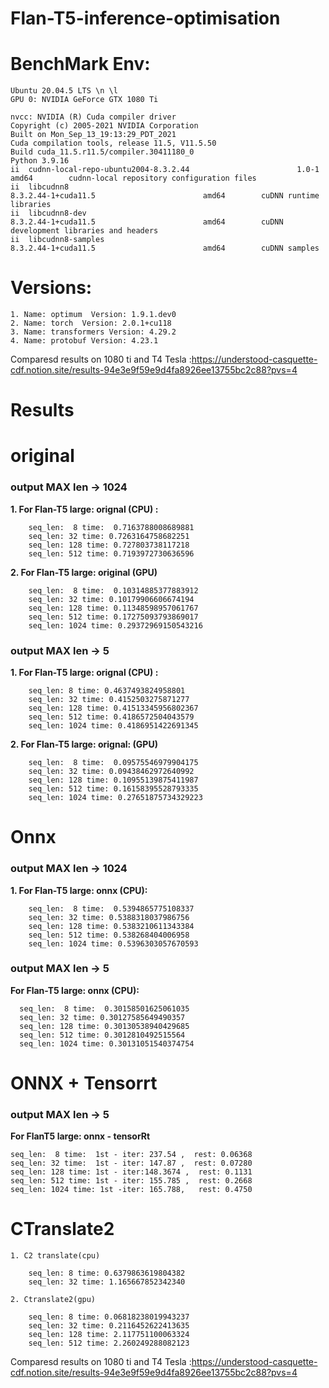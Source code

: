 # Flan-T5-inference-optimisation

# BenchMark Env:
    Ubuntu 20.04.5 LTS \n \l  
    GPU 0: NVIDIA GeForce GTX 1080 Ti   

    nvcc: NVIDIA (R) Cuda compiler driver  
    Copyright (c) 2005-2021 NVIDIA Corporation  
    Built on Mon_Sep_13_19:13:29_PDT_2021  
    Cuda compilation tools, release 11.5, V11.5.50  
    Build cuda_11.5.r11.5/compiler.30411180_0  
    Python 3.9.16  
    ii  cudnn-local-repo-ubuntu2004-8.3.2.44                        1.0-1                                      amd64        cudnn-local repository configuration files  
    ii  libcudnn8                                                   8.3.2.44-1+cuda11.5                        amd64        cuDNN runtime libraries  
    ii  libcudnn8-dev                                               8.3.2.44-1+cuda11.5                        amd64        cuDNN development libraries and headers  
    ii  libcudnn8-samples                                           8.3.2.44-1+cuda11.5                        amd64        cuDNN samples  

# Versions:
    1. Name: optimum  Version: 1.9.1.dev0   
    2. Name: torch  Version: 2.0.1+cu118  
    3. Name: transformers Version: 4.29.2
    4. Name: protobuf Version: 4.23.1

Comparesd results on 1080 ti and T4 Tesla :https://understood-casquette-cdf.notion.site/results-94e3e9f59e9d4fa8926ee13755bc2c88?pvs=4

# Results
# original
### output  MAX len → 1024
**1. For Flan-T5 large: orignal (CPU) :**

        seq_len:  8 time:  0.7163788008689881
        seq_len: 32 time: 0.7263164758682251
        seq_len: 128 time: 0.727803738117218
        seq_len: 512 time: 0.7193972730636596

**2. For Flan-T5 large: original (GPU)**

        seq_len:  8 time:  0.10314885377883912
        seq_len: 32 time: 0.10179906606674194
        seq_len: 128 time: 0.11348598957061767
        seq_len: 512 time: 0.17275093793869017
        seq_len: 1024 time: 0.29372969150543216

### output  MAX len → 5  
**1. For Flan-T5 large: orignal (CPU) :**

        seq_len: 8 time: 0.4637493824958801  
        seq_len: 32 time: 0.4152503275871277  
        seq_len: 128 time: 0.41513345956802367  
        seq_len: 512 time: 0.4186572504043579  
        seq_len: 1024 time: 0.4186951422691345  

**2. For Flan-T5 large: orignal: (GPU)** 

        seq_len:  8 time:  0.09575546979904175
        seq_len: 32 time: 0.09438462972640992
        seq_len: 128 time: 0.10955139875411987
        seq_len: 512 time: 0.16158395528793335
        seq_len: 1024 time: 0.27651875734329223

# Onnx
### output  MAX len → 1024  
**1. For Flan-T5 large: onnx (CPU):**  

        seq_len:  8 time:  0.5394865775108337  
        seq_len: 32 time: 0.5388318037986756  
        seq_len: 128 time: 0.5383210611343384  
        seq_len: 512 time: 0.538268404006958  
        seq_len: 1024 time: 0.5396303057670593  
        
### output  MAX len → 5  
**For Flan-T5 large: onnx (CPU):**  

      seq_len:  8 time:  0.30158501625061035  
      seq_len: 32 time: 0.30127585649490357  
      seq_len: 128 time: 0.30130538940429685  
      seq_len: 512 time: 0.3012810492515564  
      seq_len: 1024 time: 0.30131051540374754  

# ONNX + Tensorrt
### output  MAX len → 5  
**For FlanT5 large: onnx - tensorRt**

    seq_len:  8 time:  1st - iter: 237.54 ,  rest: 0.06368    
    seq_len: 32 time:  1st - iter: 147.87 ,  rest: 0.07280   
    seq_len: 128 time: 1st - iter:148.3674 ,  rest: 0.1131  
    seq_len: 512 time: 1st - iter: 155.785 ,  rest: 0.2668  
    seq_len: 1024 time: 1st -iter: 165.788,   rest: 0.4750   

# CTranslate2
    1. C2 translate(cpu)  

        seq_len: 8 time: 0.6379863619804382  
        seq_len: 32 time: 1.165667852342340   

    2. Ctranslate2(gpu)  

        seq_len: 8 time: 0.06818238019943237  
        seq_len: 32 time: 0.2116452622413635  
        seq_len: 128 time: 2.117751100063324  
        seq_len: 512 time: 2.260249288082123  
Comparesd results on 1080 ti and T4 Tesla :https://understood-casquette-cdf.notion.site/results-94e3e9f59e9d4fa8926ee13755bc2c88?pvs=4
